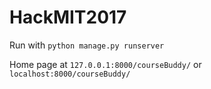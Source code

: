 # HackMIT2017

Run with ``` python manage.py runserver ```

Home page at ``` 127.0.0.1:8000/courseBuddy/ ``` or ``` localhost:8000/courseBuddy/ ```